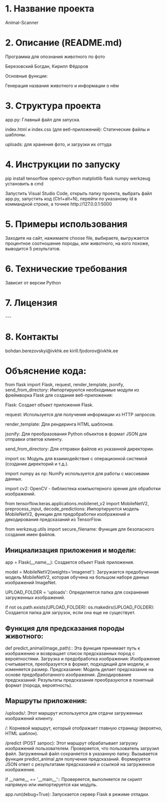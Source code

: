 <h1>1. Название проекта</h1>
Animal-Scanner
<h1>2. Описание (README.md)</h1>
<p>Программа для опознания животного по фото</p>
<p>Березовский Богдан, Кирилл Фёдоров</p>
<p>Основные функции:</p>
<p>Генерация названия животного и информации о нём</p>
<h1>3. Структура проекта</h1>
<p>app.py: Главный файл для запуска.</p>
<p>index.html и index.css (для веб-приложений): Статические файлы и шаблоны.</p>
<p>uploads: для хранения фото, и загрузки их оттуда</p>
<h1>4. Инструкции по запуску</h1>
<p>pip install tensorflow opencv-python matplotlib flask numpy werkzeug установить в cmd</p>
<p>Запустить Visual Studio Code, открыть папку проекта, выбрать файл app.py, запустить код (Ctrl+alt+N), перейти по указаному id в коммандной строке, а точнее http://127.0.0.1:5000</p>
<h1>5. Примеры использования</h1>
<p>Заходите на сайт, нажимаете choose file, выбираете, выгружается процентное соотношение породы, или животного, на кого похоже, выводится 5 результатов.</p>
<h1>6. Технические требования</h1>
<p>Зависит от версии Python</p>
<h1>7. Лицензия</h1>
---
<h1>8. Контакты</h1>
bohdan.berezovskyi@ivkhk.ee
kirill.fjodorov@ivkhk.ee
<h1>Объяснение кода:</h1>
<p>from flask import Flask, request, render_template, jsonify, send_from_directory: Импортируются необходимые модули из фреймворка Flask для создания веб-приложения:
</p>
<p>Flask: Создает объект приложения Flask.</p>
<p>request: Используется для получения информации из HTTP запросов.</p>
<p>render_template: Для рендеринга HTML шаблонов.</p>
<p>jsonify: Для преобразования Python объектов в формат JSON для отправки ответов клиенту.</p>
<p>send_from_directory: Для отправки файлов из указанной директории.</p>
<p>import os: Модуль для взаимодействия с операционной системой (создание директорий и т.д.).</p>
<p>import numpy as np: NumPy используется для работы с массивами данных.</p>
<p>import cv2: OpenCV - библиотека компьютерного зрения для обработки изображений.</p>
<p>from tensorflow.keras.applications.mobilenet_v2 import MobileNetV2, preprocess_input, decode_predictions: Импортируются модель MobileNetV2, функции для предобработки изображений и декодирования предсказаний из TensorFlow.</p>
<p>from werkzeug.utils import secure_filename: Функция для безопасного создания имен файлов.</p>
<h2>Инициализация приложения и модели:</h2>
<p>app = Flask(__name__): Создается объект Flask приложения.</p>
<p>model = MobileNetV2(weights='imagenet'): Загружается предобученная модель MobileNetV2, которая обучена на большом наборе данных изображений ImageNet.</p>
<p>UPLOAD_FOLDER = 'uploads': Определяется папка для сохранения загруженных изображений.</p>
<p>if not os.path.exists(UPLOAD_FOLDER): os.makedirs(UPLOAD_FOLDER): Создается папка для загрузок, если она еще не существует.</p>
<h2>Функция для предсказания породы животного:</h2>
<p>def predict_animal(image_path):: Эта функция принимает путь к изображению и возвращает список предсказанных пород с вероятностями.
Загрузка и предобработка изображения: Изображение считывается, преобразуется в формат, подходящий для модели, и изменяется размер.
Предсказание: Модель делает предсказание на основе предобработанного изображения.
Декодирование предсказаний: Результаты предсказания преобразуются в понятный формат (порода, вероятность).</p>
<h2>Маршруты приложения:</h2>
<p>/uploads/<filename>: Этот маршрут используется для отдачи загруженных изображений клиенту.</p>
<p>/: Корневой маршрут, который отображает главную страницу (вероятно, HTML шаблон).</p>
<p>/predict (POST запрос): Этот маршрут обрабатывает загрузку изображений пользователем.
Проверяется, что пользователь загрузил файл.
Загруженный файл сохраняется в указанную папку.
Вызывается функция predict_animal для получения предсказаний.
Формируется JSON ответ с результатами предсказаний и ссылкой на загруженное изображение.</p>
<p>if __name__ == '__main__':: Проверяется, выполняется ли скрипт напрямую или импортируется как модуль.</p>
<p>app.run(debug=True): Запускается сервер Flask в режиме отладки.</p>
